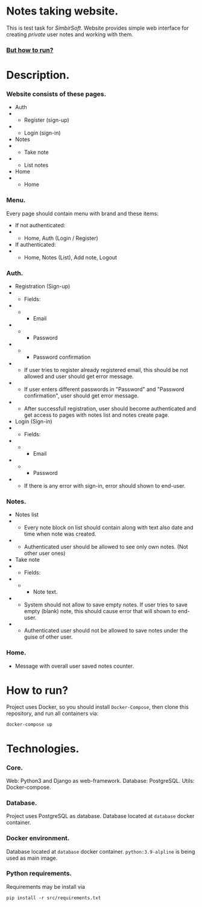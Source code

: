 # Notes taking website.
This is test task for *SimbirSoft*.
Website provides simple web interface for creating *private* user notes and working with them.
### [But how to run?](#how-to-run)


# Description.
### Website consists of these pages.
- Auth
- - Register (sign-up)
- - Login (sign-in)
- Notes
- - Take note
- - List notes
- Home
- - Home

### Menu.
Every page should contain menu with brand and these items:
- If not authenticated:
- - Home, Auth (Login / Register)
- If authenticated:
- - Home, Notes (List), Add note, Logout

### Auth.
- Registration (Sign-up)
- - Fields:
- - - Email
- - - Password
- - - Password confirmation
- - If user tries to register already registered email, this should be not allowed and user should get error message.
- - If user enters different passwords in "Password" and "Password confirmation", user should get error message.
- - After successfull registration, user should become authenticated and get access to pages with notes list and notes create page.
- Login (Sign-in)
- - Fields:
- - - Email
- - - Password
- - If there is any error with sign-in, error should shown to end-user.
### Notes.
- Notes list
- - Every note block on list should contain along with text also date and time when note was created.
- - Authenticated user should be allowed to see only own notes. (Not other user ones)
- Take note
- - Fields:
- - - Note text.
- - System should not allow to save empty notes. If user tries to save empty (blank) note, this should cause error that will shown to end-user.
- - Authenticated user should not be allowed to save notes under the guise of other user.
### Home.
- Message with overall user saved notes counter.

# How to run?
Project uses Docker, so you should install `Docker-Compose`, then clone this repository, and run all containers via:
```commandLine 
docker-compose up
```

# Technologies.

### Core.
Web: Python3 and Django as web-framework.
Database: PostgreSQL.
Utils: Docker-compose.

### Database.
Project uses PostgreSQL as database. Database located at `database` docker container.

### Docker environment.
Database located at `database` docker container.
`python:3.9-alpline` is being used as main image.

### Python requirements.
Requirements may be install via
```commandLine
pip install -r src/requirements.txt
```
